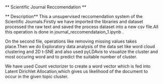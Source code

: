 ** Scientific Journal Reccomendation **

** Description**
This a unsupervised reccomendation system of the Scientific Journals.Firstly
we have imported the libraries and dataset processed the raw text and saved 
the process dataset into a new csv file.All this operation is done in journal_reccomendataion_1.ipynb .

On the second file, operations like removing missing values takes place.Then
we do Exploratory data analysis of the data set like word cloud clustering 
and 2D t-SNE and also used pyLDAvis to visualize the cluster and most occuring
word and to predict the suitable number of cluster.

We have used  Count vectorizer to create a word vector which is fed into Latent
Dirichlet Allocation,which gives us likelihood of the document to occur in 
the given topic cluster.
